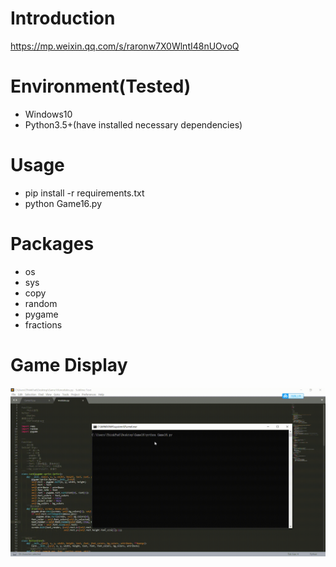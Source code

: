 # Introduction
https://mp.weixin.qq.com/s/raronw7X0WlntI48nUOvoQ

# Environment(Tested)
- Windows10
- Python3.5+(have installed necessary dependencies)

# Usage
- pip install -r requirements.txt
- python Game16.py

# Packages
- os
- sys
- copy
- random
- pygame
- fractions

# Game Display
![giphy](effect/running.gif)